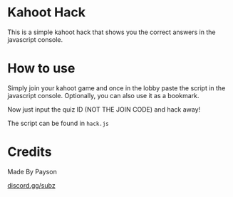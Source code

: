 # Kahoot Hack

This is a simple kahoot hack that shows you the correct answers in the javascript console.

# How to use

Simply join your kahoot game and once in the lobby paste the script in the javascript console. Optionally, you can also use it as a bookmark.

Now just input the quiz ID (NOT THE JOIN CODE) and hack away!

The script can be found in ``hack.js``

# Credits

Made By Payson

[discord.gg/subz](https://discord.gg/subz)
